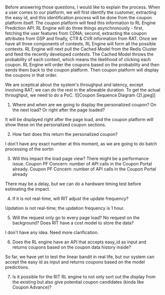 Before answering those questions, I would like to explain the process. When a user comes to our platform, we will first identify the customer, extracting the easy id, and this identification process will be done from the coupon platform itself. The coupon platform will feed this information to RL Engine Prediction API. RL Engine will do three things asynchronously - first, fetching the user features from CDNA; second, extracting the coupon attributes from GSP and finally, CTR & CVR information from RAT. Once we have all three components of contexts, RL Engine will form all the possible contexts. RL Engine will next pull the Cached Model from the Redis Cluster and feed the recently developed contexts. The Cached Model throws the probability of each context, which means the likelihood of clicking each coupon. RL Engine will order the coupons based on the probability and then sends them back to the coupon platform. Then coupon platform will display the coupons in that order.

We are sceptical about the system's throughput and latency, except involving RAT; we can do the rest in the allowable duration. To get the actual throughput, we need to do a PoC.
![[Coupon Sequence Diagram (2).jpeg]]

1. Where and when are we going to display the personalized coupon? On the next load? Or right after the page loaded?

It will be displayed right after the page load, and the coupon platform will show these on the personalized coupon sections.

  

2. How fast does this return the personalized coupon?

I don't have any exact number at this moment, as we are going to do batch processing of the sortin

  

3. Will this impact the load page view? There might be a performance issue. Coupon PF Concern: number of API calls in the Coupon Portal already. Coupon PF Concern: number of API calls in the Coupon Portal already

There may be a delay, but we can do a hardware timing test before estimating the impact.

  

4. If it is not real-time, will RIT adjust the update frequency?

Updation is not real-time; the updation frequency is 1 hour.

  

5. Will the request only go to every page load? No request on the background? Does RIT have a cost model to store the data?

I don't have any idea. Need more clarification.

  

6. Does the RL engine have an API that accepts easy_id as input and returns coupons based on the coupon data history inside?

So far, we have yet to test the linear bandit in real life, but our system can accept the easy id as input and returns coupons based on the model predictions.

7. Is it possible for the RIT RL engine to not only sort out the display from the existing but also give potential coupon candidates (kinda like Coupon Advance)?